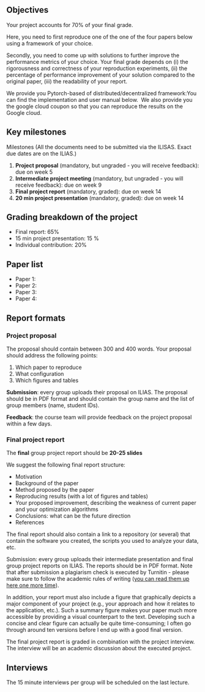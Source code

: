 
## Objectives

Your project accounts for 70% of your final grade. 

Here, you need to first reproduce one of the one of the four papers below using a framework of your choice. 

Secondly, you need to come up with solutions to further improve the performance metrics of your choice. Your final grade depends on (i) the rigorousness and correctness of your reproduction experiments, (ii) the percentage of performance improvement of your solution compared to the original paper, (iii) the readability of your report.&nbsp;

We provide you Pytorch-based of distributed/decentralized framework:You can find the implementation and user manual below.&nbsp; We also provide you the google cloud coupon so that you can reproduce the results on the Google cloud.&nbsp;

## Key milestones

Milestones (All the documents need to be submitted via the ILISAS. Exact due dates are on the ILIAS.)&nbsp;



1. **Project proposal** (mandatory, but ungraded - you will receive feedback): due on week 5
2. **Intermediate project meeting** (mandatory, but ungraded - you will receive feedback): due on week 9
3. **Final project report** (mandatory, graded): due on week 14
4. **20 min project presentation** (mandatory, graded): due on week 14


## Grading breakdown of the project
- Final report: 65%
- 15 min project presentation: 15 %
- Individual contribution: 20%
  
## Paper list
- Paper 1:
- Paper 2:
- Paper 3:
- Paper 4:

## Report formats

### Project proposal

The proposal should contain between 300 and 400 words. Your proposal should address the following points:

1. Which paper to reproduce
2. What configuration
3. Which figures and tables

**Submission**: every group uploads their proposal on ILIAS. The proposal should be in PDF format and should contain the group name and the list of group members (name, student IDs).

**Feedback**: the course team will provide feedback on the project proposal within a few days.

### Final project report

The **final** group project report should be **20-25 slides** 
 <!---The **intermediate** project report is likely to be shorter (it is due a week before the final deadline), that is fine, submit whatever you have by then.)
 -->

We suggest the following final report structure:

- Motivation
- Background of the paper
- Method proposed by the paper
- Reproducing results (with a lot of figures and tables)
- Your proposed improvement, describing the weakness of current paper and  your optimization algorithms
- Conclusions: what can be the future direction
- References

The final report should also contain a link to a repository (or several) that contain the software you created, the scripts you used to analyze your data, etc.

Submission: every group uploads their intermediate presentation and final group project reports on ILIAS. The reports should be in PDF format. Note that after submission a plagiarism check is executed by Turnitin - please make sure to follow the academic rules of writing ([you can read them up here one more time](https://www.tudelft.nl/library/actuele-themas/copyright/c/plagiarism/)).

In addition, your report must also include a figure that graphically depicts a major component of your project (e.g., your approach and how it relates to the application, etc.). Such a summary figure makes your paper much more accessible by providing a visual counterpart to the text. Developing such a concise and clear figure can actually be quite time-consuming; I often go through around ten versions before I end up with a good final version.

The final project report is graded in combination with the project interview. The interview will be an academic discussion about the executed project.

## Interviews

The 15 minute interviews per group will be scheduled on the last lecture.




